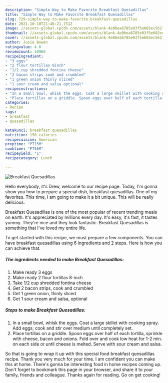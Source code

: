```yaml
---
description: "Simple Way to Make Favorite Breakfast Quesadillas"
title: "Simple Way to Make Favorite Breakfast Quesadillas"
slug: 729-simple-way-to-make-favorite-breakfast-quesadillas
date: 2021-10-10T21:46:21.751Z
image: //assets-global.cpcdn.com/assets/blank-4e0bea6785e03f5e602ec562f230caae08da540cada707380b4fe1bbebba43da.png
thumbnail: //assets-global.cpcdn.com/assets/blank-4e0bea6785e03f5e602ec562f230caae08da540cada707380b4fe1bbebba43da.png
cover: //assets-global.cpcdn.com/assets/blank-4e0bea6785e03f5e602ec562f230caae08da540cada707380b4fe1bbebba43da.png
author: Josie Bowen
ratingvalue: 4.6
reviewcount: 10960
recipeingredient:
- "3 eggs"
- "2 flour tortillas 8inch"
- "1/2 cup shredded fontina cheese"
- "2 bacon strips cook and crumbled"
- "1 green onion thinly sliced"
- "1 sour cream and salsa optional"
recipeinstructions:
- "In a small bowl, whisk the eggs. Coat a large skillet with cooking spray. Add eggs; cook and stir over medium  until completely set."
- "Place tortillas on a griddle. Spoon eggs over half of each tortilla, sprinkle with cheese, bacon and onions. Fold over and cook low heat for 1-2 min. on each side or until cheese is melted. Serve with sour cream and salsa."
categories:
- Recipe
tags:
- breakfast
- quesadillas

katakunci: breakfast quesadillas 
nutrition: 158 calories
recipecuisine: American
preptime: "PT15M"
cooktime: "PT56M"
recipeyield: "1"
recipecategory: Lunch

---
```



![Breakfast Quesadillas](//assets-global.cpcdn.com/assets/blank-4e0bea6785e03f5e602ec562f230caae08da540cada707380b4fe1bbebba43da.png)

Hello everybody, it's Drew, welcome to our recipe page. Today, I'm gonna show you how to prepare a special dish, breakfast quesadillas. One of my favorites. This time, I am going to make it a bit unique. This will be really delicious.



Breakfast Quesadillas is one of the most popular of recent trending meals on earth. It's appreciated by millions every day. It's easy, it's fast, it tastes yummy. They're nice and they look fantastic. Breakfast Quesadillas is something that I've loved my entire life.


To get started with this recipe, we must prepare a few components. You can have breakfast quesadillas using 6 ingredients and 2 steps. Here is how you can achieve that.

<!--inarticleads1-->

##### The ingredients needed to make Breakfast Quesadillas:

1. Make ready 3 eggs
1. Make ready 2 flour tortillas 8-inch
1. Take 1/2 cup shredded fontina cheese
1. Get 2 bacon strips, cook and crumbled
1. Get 1 green onion, thinly sliced
1. Get 1 sour cream and salsa, optional




<!--inarticleads2-->

##### Steps to make Breakfast Quesadillas:

1. In a small bowl, whisk the eggs. Coat a large skillet with cooking spray. Add eggs; cook and stir over medium  until completely set.
1. Place tortillas on a griddle. Spoon eggs over half of each tortilla, sprinkle with cheese, bacon and onions. Fold over and cook low heat for 1-2 min. on each side or until cheese is melted. Serve with sour cream and salsa.




So that is going to wrap it up with this special food breakfast quesadillas recipe. Thank you very much for your time. I am confident you can make this at home. There's gonna be interesting food in home recipes coming up. Don't forget to bookmark this page in your browser, and share it to your family, friends and colleague. Thanks again for reading. Go on get cooking!
